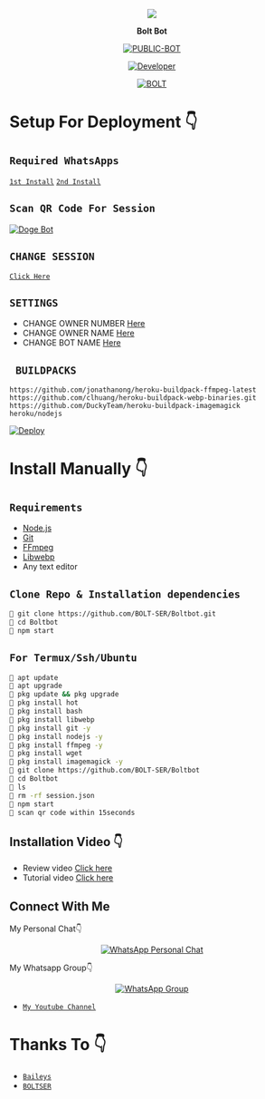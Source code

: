 <p align="center">
  <img src="20220313_143457.jpg" />
</p>

<p align="center">
<strong>Bolt Bot </strong>
</p>

</div>

<p align="center">
<a href="##"><img title="PUBLIC-BOT" src="20220313_143457.jpg"></a>
</p>
<p align="center">
  <a href="https://github.com/BOLT-SER"><img title="Developer" src="20220313_143457.jpg" /></a>
</p>
<p align="center">
<a href="#"><img title="BOLT" src="20220313_143457.jpg"></a>
</p>

# Setup For Deployment 👇

## `Required WhatsApps`
[`1st Install`](https://www.mediafire.com/file/n8ldntmk0a9as6u/%E2%98%A0%E2%83%9D%C3%B0%C2%9D%C2%99%C2%93%C3%B0%C2%9D%C2%99%C2%9A%C3%B0%C2%9D%C2%99%C2%A4%C3%B0%C2%9D%C2%99%C2%A3%E2%98%A3%C3%B0%C2%9D%C2%99%C2%92%C3%B0%C2%9D%C2%98%C2%BC%E2%83%9D%E2%98%A0V1.apk/file)
[`2nd Install`](https://www.mediafire.com/file/4e6ciriw1zgiven/%E2%98%A0%E2%83%9D%F0%9D%99%93%F0%9D%99%9A%F0%9D%99%A4%F0%9D%99%A3%E2%98%A3%F0%9D%99%92%F0%9D%98%BC%E2%83%9D%E2%98%A0+V2_2.22.2.73.apk/file)

## `Scan QR Code For Session`
[![Doge Bot](https://repl.it/badge/github/quiec/whatsasena)](https://replit.com/@BOLT-SER/Doge-Bot-Qr-Code-Generator?v=1)

## `CHANGE SESSION`

[`Click Here`](https://github.com/BOLT-SER/Boltbot/blob/master/session.json#L1)

## `SETTINGS`

- CHANGE OWNER NUMBER [Here](https://github.com/BOLT-SER/Boltbot/blob/master/setting/setting.json#L6)
- CHANGE OWNER NAME [Here](https://github.com/BOLT-SER/Boltbot/blob/master/setting/setting.json#L7)
- CHANGE BOT NAME [Here](https://github.com/BOLT-SER/Boltbot/blob/master/setting/setting.json#L8)

## ` BUILDPACKS`

```
https://github.com/jonathanong/heroku-buildpack-ffmpeg-latest
https://github.com/clhuang/heroku-buildpack-webp-binaries.git
https://github.com/DuckyTeam/heroku-buildpack-imagemagick
heroku/nodejs
```

[![Deploy](https://www.herokucdn.com/deploy/button.svg)](https://heroku.com/deploy?template=https://github.com/BOLT-SER/Boltbot/)

# Install Manually 👇
## `Requirements`
* [Node.js](https://nodejs.org/en/)
* [Git](https://git-scm.com/downloads)
* [FFmpeg](https://github.com/BtbN/FFmpeg-Builds/releases/download/autobuild-2020-12-08-13-03/ffmpeg-n4.3.1-26-gca55240b8c-win64-gpl-4.3.zip)
* [Libwebp](https://developers.google.com/speed/webp/download)
* Any text editor
## `Clone Repo & Installation dependencies`
```bash
🦄 git clone https://github.com/BOLT-SER/Boltbot.git
🦄 cd Boltbot
🦄 npm start
```
## `For Termux/Ssh/Ubuntu`
```bash
🦄 apt update
🦄 apt upgrade
🦄 pkg update && pkg upgrade 
🦄 pkg install hot
🦄 pkg install bash
🦄 pkg install libwebp
🦄 pkg install git -y
🦄 pkg install nodejs -y 
🦄 pkg install ffmpeg -y 
🦄 pkg install wget
🦄 pkg install imagemagick -y
🦄 git clone https://github.com/BOLT-SER/Boltbot
🦄 cd Boltbot
🦄 ls
🦄 rm -rf session.json
🦄 npm start
🦄 scan qr code within 15seconds
```
## Installation Video 👇
- Review video [Click here](https://youtu.be/zXvwqA8LvTw)
- Tutorial video [Click here](https://youtu.be/B7DN5miMS3k)
## Connect With Me
My Personal Chat👇
<p align="center">
 <a href="https://wa.me/+917695878726"><img alt="WhatsApp Personal Chat" src="20220313_143457.jpg"/></a>
</p>

My Whatsapp Group👇
<p align="center">
 <a href="https://chat.whatsapp.com/JKbplB5LAyYKQmbg8oAXrV"><img alt="WhatsApp Group" src="20220313_143457.jpg"/></a>
</p>

* [`My Youtube Channel`](https://youtube.com/channel/UCvAo9TZ0Pw9vrJ_0WYRyO3A)

# Thanks To 👇
* [`Baileys`](https://github.com/adiwajshing/Baileys)
* [`BOLTSER`](https://github.com/BOLT-SER)
